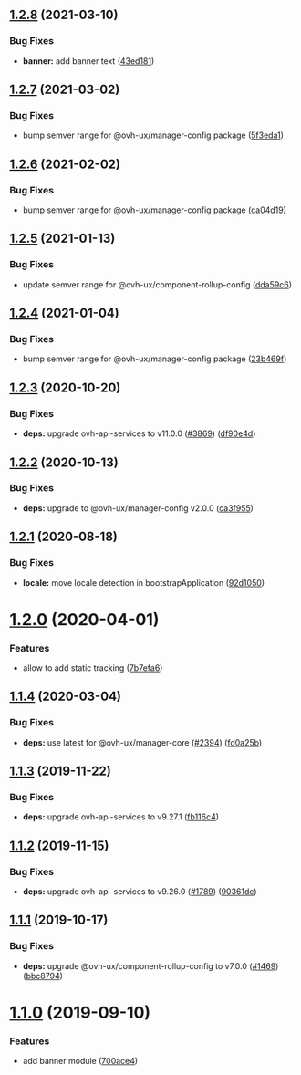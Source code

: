 ## [1.2.8](https://github.com/ovh/manager/compare/@ovh-ux/manager-banner@1.2.7...@ovh-ux/manager-banner@1.2.8) (2021-03-10)


### Bug Fixes

* **banner:** add banner text ([43ed181](https://github.com/ovh/manager/commit/43ed181013ecf4966b2a627c4d7217585cfabb89))



## [1.2.7](https://github.com/ovh/manager/compare/@ovh-ux/manager-banner@1.2.6...@ovh-ux/manager-banner@1.2.7) (2021-03-02)


### Bug Fixes

* bump semver range for @ovh-ux/manager-config package ([5f3eda1](https://github.com/ovh/manager/commit/5f3eda16abd4df3b46cdde241c827a1d1d6dc80c))



## [1.2.6](https://github.com/ovh/manager/compare/@ovh-ux/manager-banner@1.2.5...@ovh-ux/manager-banner@1.2.6) (2021-02-02)


### Bug Fixes

* bump semver range for @ovh-ux/manager-config package ([ca04d19](https://github.com/ovh/manager/commit/ca04d19b7a038544f1b5e3b211d0a1c3b70a0d5b))



## [1.2.5](https://github.com/ovh/manager/compare/@ovh-ux/manager-banner@1.2.4...@ovh-ux/manager-banner@1.2.5) (2021-01-13)


### Bug Fixes

* update semver range for @ovh-ux/component-rollup-config ([dda59c6](https://github.com/ovh/manager/commit/dda59c6b71cb4ad9ab98f06a0bf995a7eb45a1d9))



## [1.2.4](https://github.com/ovh/manager/compare/@ovh-ux/manager-banner@1.2.3...@ovh-ux/manager-banner@1.2.4) (2021-01-04)


### Bug Fixes

* bump semver range for @ovh-ux/manager-config package ([23b469f](https://github.com/ovh/manager/commit/23b469f6264610c47076da908f688e8069f19c76))



## [1.2.3](https://github.com/ovh/manager/compare/@ovh-ux/manager-banner@1.2.2...@ovh-ux/manager-banner@1.2.3) (2020-10-20)


### Bug Fixes

* **deps:** upgrade ovh-api-services to v11.0.0 ([#3869](https://github.com/ovh/manager/issues/3869)) ([df90e4d](https://github.com/ovh/manager/commit/df90e4de660920e3cd07b2ff6b4452b0aa861377))



## [1.2.2](https://github.com/ovh/manager/compare/@ovh-ux/manager-banner@1.2.1...@ovh-ux/manager-banner@1.2.2) (2020-10-13)


### Bug Fixes

* **deps:** upgrade to @ovh-ux/manager-config v2.0.0 ([ca3f955](https://github.com/ovh/manager/commit/ca3f9554c13b1436cbdeed3de8ac69e399d5dd93))



## [1.2.1](https://github.com/ovh/manager/compare/@ovh-ux/manager-banner@1.2.0...@ovh-ux/manager-banner@1.2.1) (2020-08-18)


### Bug Fixes

* **locale:** move locale detection in bootstrapApplication ([92d1050](https://github.com/ovh/manager/commit/92d1050613a2466ce2447e2c3d322ae81165530a))



# [1.2.0](https://github.com/ovh/manager/compare/@ovh-ux/manager-banner@1.1.4...@ovh-ux/manager-banner@1.2.0) (2020-04-01)


### Features

* allow to add static tracking ([7b7efa6](https://github.com/ovh/manager/commit/7b7efa646ebbe5b94d0daef52fea3c47a838c8c2))



## [1.1.4](https://github.com/ovh/manager/compare/@ovh-ux/manager-banner@1.1.3...@ovh-ux/manager-banner@1.1.4) (2020-03-04)


### Bug Fixes

* **deps:** use latest for @ovh-ux/manager-core ([#2394](https://github.com/ovh/manager/issues/2394)) ([fd0a25b](https://github.com/ovh/manager/commit/fd0a25b11bd5119649daf3b1605bb56bf70f3ff9))



## [1.1.3](https://github.com/ovh/manager/compare/@ovh-ux/manager-banner@1.1.2...@ovh-ux/manager-banner@1.1.3) (2019-11-22)


### Bug Fixes

* **deps:** upgrade ovh-api-services to v9.27.1 ([fb116c4](https://github.com/ovh/manager/commit/fb116c4a0e9085c71e8fe1266b818f3464e5bc94))



## [1.1.2](https://github.com/ovh/manager/compare/@ovh-ux/manager-banner@1.1.1...@ovh-ux/manager-banner@1.1.2) (2019-11-15)


### Bug Fixes

* **deps:** upgrade ovh-api-services to v9.26.0 ([#1789](https://github.com/ovh/manager/issues/1789)) ([90361dc](https://github.com/ovh/manager/commit/90361dc945014853db1cf4535e2d5b89b67efbea))



## [1.1.1](https://github.com/ovh-ux/manager/compare/@ovh-ux/manager-banner@1.1.0...@ovh-ux/manager-banner@1.1.1) (2019-10-17)


### Bug Fixes

* **deps:** upgrade @ovh-ux/component-rollup-config to v7.0.0 ([#1469](https://github.com/ovh-ux/manager/issues/1469)) ([bbc8794](https://github.com/ovh-ux/manager/commit/bbc8794))



# [1.1.0](https://github.com/ovh-ux/manager/compare/@ovh-ux/manager-banner@1.0.0...@ovh-ux/manager-banner@1.1.0) (2019-09-10)


### Features

* add banner module ([700ace4](https://github.com/ovh-ux/manager/commit/700ace4))



